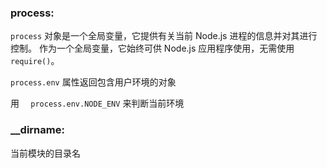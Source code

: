 ### process:

`process` 对象是一个全局变量，它提供有关当前 Node.js 进程的信息并对其进行控制。 作为一个全局变量，它始终可供 Node.js 应用程序使用，无需使用 `require()`。

`process.env` 属性返回包含用户环境的对象

用 `  process.env.NODE_ENV` 来判断当前环境

### __dirname:

当前模块的目录名